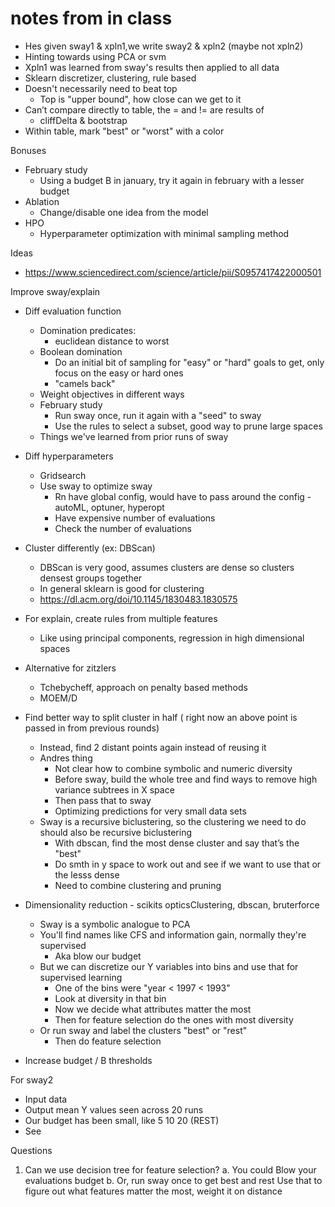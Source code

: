 # notes from in class

- Hes given sway1 & xpln1,we write sway2 & xpln2 (maybe not xpln2)
- Hinting towards using PCA or svm
- Xpln1 was learned from sway's results then applied to all data
- Sklearn discretizer, clustering, rule based
- Doesn't necessarily need to beat top
	- Top is "upper bound", how close can we get to it
- Can’t compare directly to table, the = and != are results of
	- cliffDelta & bootstrap
- Within table, mark "best" or "worst" with a color

Bonuses
- February study
	- Using a budget B in january, try it again in february with a lesser budget
- Ablation
	- Change/disable one idea from the model
- HPO
	- Hyperparameter optimization with minimal sampling method



Ideas
- https://www.sciencedirect.com/science/article/pii/S0957417422000501


Improve sway/explain
- Diff evaluation function
	- Domination predicates: 
		- euclidean distance to worst
	- Boolean domination
		- Do an initial bit of sampling for "easy" or "hard" goals to get, only focus on the easy or hard ones
		- "camels back"
	- Weight objectives in different ways
	- February study
		- Run sway once, run it again with a "seed" to sway
		- Use the rules to select a subset, good way to prune large spaces
	- Things we've learned from prior runs of sway

- Diff hyperparameters
	- Gridsearch
	- Use sway to optimize sway
		- Rn have global config, would have to pass around the config
	-autoML, optuner, hyperopt
		- Have expensive number of evaluations
		- Check the number of evaluations

- Cluster differently (ex: DBScan)
	- DBScan is very good, assumes clusters are dense so clusters densest groups together
	- In general sklearn is good for clustering
	- https://dl.acm.org/doi/10.1145/1830483.1830575

- For explain, create rules from multiple features
	- Like using principal components, regression in high dimensional spaces
	

- Alternative for zitzlers
	- Tchebycheff, approach on penalty based methods
	- MOEM/D

- Find better way to split cluster in half ( right now an above point is passed in from previous rounds)
	- Instead, find 2 distant points again instead of reusing it
	- Andres thing 
		- Not clear how to combine symbolic and numeric diversity
		- Before sway, build the whole tree and find ways to remove high variance subtrees in X space
		- Then pass that to sway
		- Optimizing predictions for very small data sets 
	- Sway is a recursive biclustering, so the clustering we need to do should also be recursive biclustering
		- With dbscan, find the most dense cluster and say that’s the "best"
		- Do smth in y space to work out and see if we want to use that or the lesss dense
		- Need to combine clustering and pruning

- Dimensionality reduction - scikits opticsClustering, dbscan, bruterforce
	- Sway is a symbolic analogue to PCA
	- You'll find names like CFS and information gain, normally they're supervised
		- Aka blow our budget
	- But we can discretize our Y variables into bins and use that for supervised learning
		- One of the bins were "year < 1997 < 1993"
		- Look at diversity in that bin
		- Now we decide what attributes matter the most
		- Then for feature selection do the ones with most diversity
	- Or run sway and label the clusters "best" or "rest"
		- Then do feature selection
	

- Increase budget / B thresholds


For sway2
- Input data
- Output mean Y values seen across 20 runs
- Our budget has been small, like 5 10 20 (REST)
- See 



Questions
1. Can we use decision tree for feature selection?
	a. You could Blow your evaluations budget
	b. Or, run sway once to get best and rest
Use that to figure out what features matter the most, weight it on distance